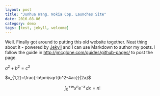 ```yaml
---
layout: post
title: "Junhua Wang, Nokia Cop, Launches Site"
date: 2016-08-06
category: demo
tags: [test, jekyll, welcome]
---
```


Well. Finally got around to putting this old website together. Neat thing
about it - powered by [Jekyll](http://jekyllrb.com) and I can use Markdown to
author my posts. I follow the guide in http://jmcglone.com/guides/github-pages/ to post the page.


$a^2+b^2=c^2$

$x_{1,2}=\frac{-b\pm\sqrt{b^2-4ac}}{2a}$

$$\int_0^{+\infty}x^n e^{-x}\,dx = n!$$
